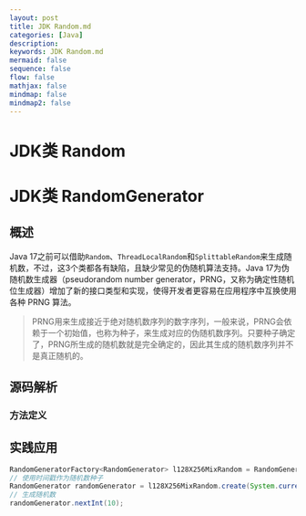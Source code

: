 ```yaml
---
layout: post
title: JDK Random.md
categories: [Java]
description: 
keywords: JDK Random.md
mermaid: false
sequence: false
flow: false
mathjax: false
mindmap: false
mindmap2: false
---
```

# JDK类 Random



# JDK类 RandomGenerator

## 概述

Java 17之前可以借助`Random`、`ThreadLocalRandom`和`SplittableRandom`来生成随机数，不过，这3个类都各有缺陷，且缺少常见的伪随机算法支持。Java 17为伪随机数生成器（pseudorandom number generator，PRNG，又称为确定性随机位生成器）增加了新的接口类型和实现，使得开发者更容易在应用程序中互换使用各种 PRNG 算法。

> PRNG用来生成接近于绝对随机数序列的数字序列，一般来说，PRNG会依赖于一个初始值，也称为种子，来生成对应的伪随机数序列。只要种子确定了，PRNG所生成的随机数就是完全确定的，因此其生成的随机数序列并不是真正随机的。



## 源码解析

### 方法定义



## 实践应用

```java
RandomGeneratorFactory<RandomGenerator> l128X256MixRandom = RandomGeneratorFactory.of("L128X256MixRandom");
// 使用时间戳作为随机数种子
RandomGenerator randomGenerator = l128X256MixRandom.create(System.currentTimeMillis());
// 生成随机数
randomGenerator.nextInt(10);
```
